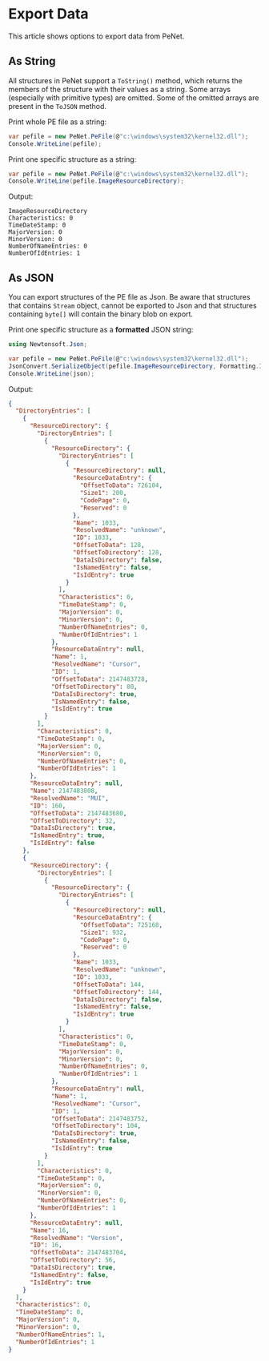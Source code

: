 # Export Data

This article shows options to export data from PeNet.

## As String

All structures in PeNet support a `ToString()` method, which returns the members of the structure with their values as a string. Some arrays (especially with primitive types) are omitted. Some of the omitted arrays are present in the `ToJSON` method.

Print whole PE file as a string:

```csharp
var pefile = new PeNet.PeFile(@"c:\windows\system32\kernel32.dll");
Console.WriteLine(pefile);
```

Print one specific structure as a string:

```csharp
var pefile = new PeNet.PeFile(@"c:\windows\system32\kernel32.dll");
Console.WriteLine(pefile.ImageResourceDirectory);
```

Output: 

```none
ImageResourceDirectory
Characteristics: 0
TimeDateStamp: 0
MajorVersion: 0
MinorVersion: 0
NumberOfNameEntries: 0
NumberOfIdEntries: 1
```

## As JSON

You can export structures of the PE file as Json. Be aware that structures that contains `Stream` object,
cannot be exported to Json and that structures containing `byte[]` will contain the binary blob on export.

Print one specific structure as a **formatted** JSON string:

```csharp
using Newtonsoft.Json;

var pefile = new PeNet.PeFile(@"c:\windows\system32\kernel32.dll");
JsonConvert.SerializeObject(pefile.ImageResourceDirectory, Formatting.Indented);
Console.WriteLine(json);
```

Output:

```json
{
  "DirectoryEntries": [
    {
      "ResourceDirectory": {
        "DirectoryEntries": [
          {
            "ResourceDirectory": {
              "DirectoryEntries": [
                {
                  "ResourceDirectory": null,
                  "ResourceDataEntry": {
                    "OffsetToData": 726104,
                    "Size1": 200,
                    "CodePage": 0,
                    "Reserved": 0
                  },
                  "Name": 1033,
                  "ResolvedName": "unknown",
                  "ID": 1033,
                  "OffsetToData": 128,
                  "OffsetToDirectory": 128,
                  "DataIsDirectory": false,
                  "IsNamedEntry": false,
                  "IsIdEntry": true
                }
              ],
              "Characteristics": 0,
              "TimeDateStamp": 0,
              "MajorVersion": 0,
              "MinorVersion": 0,
              "NumberOfNameEntries": 0,
              "NumberOfIdEntries": 1
            },
            "ResourceDataEntry": null,
            "Name": 1,
            "ResolvedName": "Cursor",
            "ID": 1,
            "OffsetToData": 2147483728,
            "OffsetToDirectory": 80,
            "DataIsDirectory": true,
            "IsNamedEntry": false,
            "IsIdEntry": true
          }
        ],
        "Characteristics": 0,
        "TimeDateStamp": 0,
        "MajorVersion": 0,
        "MinorVersion": 0,
        "NumberOfNameEntries": 0,
        "NumberOfIdEntries": 1
      },
      "ResourceDataEntry": null,
      "Name": 2147483808,
      "ResolvedName": "MUI",
      "ID": 160,
      "OffsetToData": 2147483680,
      "OffsetToDirectory": 32,
      "DataIsDirectory": true,
      "IsNamedEntry": true,
      "IsIdEntry": false
    },
    {
      "ResourceDirectory": {
        "DirectoryEntries": [
          {
            "ResourceDirectory": {
              "DirectoryEntries": [
                {
                  "ResourceDirectory": null,
                  "ResourceDataEntry": {
                    "OffsetToData": 725168,
                    "Size1": 932,
                    "CodePage": 0,
                    "Reserved": 0
                  },
                  "Name": 1033,
                  "ResolvedName": "unknown",
                  "ID": 1033,
                  "OffsetToData": 144,
                  "OffsetToDirectory": 144,
                  "DataIsDirectory": false,
                  "IsNamedEntry": false,
                  "IsIdEntry": true
                }
              ],
              "Characteristics": 0,
              "TimeDateStamp": 0,
              "MajorVersion": 0,
              "MinorVersion": 0,
              "NumberOfNameEntries": 0,
              "NumberOfIdEntries": 1
            },
            "ResourceDataEntry": null,
            "Name": 1,
            "ResolvedName": "Cursor",
            "ID": 1,
            "OffsetToData": 2147483752,
            "OffsetToDirectory": 104,
            "DataIsDirectory": true,
            "IsNamedEntry": false,
            "IsIdEntry": true
          }
        ],
        "Characteristics": 0,
        "TimeDateStamp": 0,
        "MajorVersion": 0,
        "MinorVersion": 0,
        "NumberOfNameEntries": 0,
        "NumberOfIdEntries": 1
      },
      "ResourceDataEntry": null,
      "Name": 16,
      "ResolvedName": "Version",
      "ID": 16,
      "OffsetToData": 2147483704,
      "OffsetToDirectory": 56,
      "DataIsDirectory": true,
      "IsNamedEntry": false,
      "IsIdEntry": true
    }
  ],
  "Characteristics": 0,
  "TimeDateStamp": 0,
  "MajorVersion": 0,
  "MinorVersion": 0,
  "NumberOfNameEntries": 1,
  "NumberOfIdEntries": 1
}
```